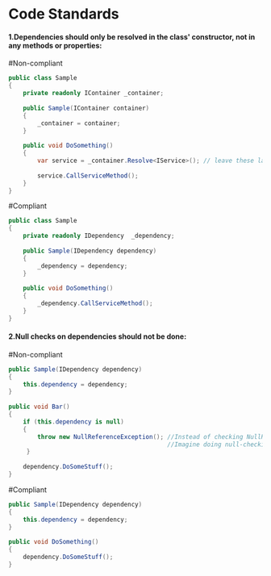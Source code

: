 # Code Standards

#### 1.Dependencies should only be resolved in the class' constructor, not in any methods or properties:

#Non-compliant
```csharp
public class Sample
{
    private readonly IContainer _container;
 
    public Sample(IContainer container)
    {
        _container = container;
    }
 
    public void DoSomething()
    {
        var service = _container.Resolve<IService>(); // leave these lands once if you're doing it!
 
        service.CallServiceMethod();
    }
}
```
#Compliant
```csharp
public class Sample
{
    private readonly IDependency  _dependency;
 
    public Sample(IDependency dependency)
    {
        _dependency = dependency;
    }
 
    public void DoSomething()
    {        
        _dependency.CallServiceMethod();
    }
}
```
#### 2.Null checks on dependencies should not be done:

#Non-compliant
```csharp
public Sample(IDependency dependency)
{
    this.dependency = dependency;
}
 
public void Bar()
{
    if (this.dependency is null)
    {
        throw new NullReferenceException(); //Instead of checking NullReferenceException, you might try to test your code correctly throug unit and integration tests
                                            //Imagine doing null-checking for each dependencies lmfao ;)
     }
 
    dependency.DoSomeStuff();
}
```
#Compliant

```csharp
public Sample(IDependency dependency)
{
    this.dependency = dependency;
}
 
public void DoSomething()
{  
    dependency.DoSomeStuff();
}
```